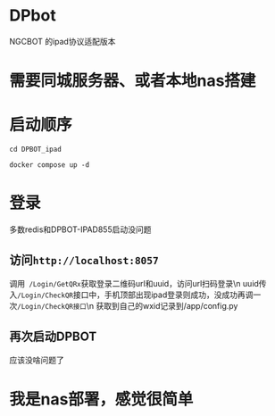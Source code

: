 # DPbot
NGCBOT 的ipad协议适配版本

# 需要同城服务器、或者本地nas搭建

# 启动顺序

`cd DPBOT_ipad` 

`docker compose up -d`

# 登录
多数redis和DPBOT-IPAD855启动没问题

## 访问`http://localhost:8057`
调用` /Login/GetQRx`获取登录二维码url和uuid，访问url扫码登录\n
uuid传入`/Login/CheckQR`接口中，手机顶部出现ipad登录则成功，没成功再调一次`/Login/CheckQR接口`\n
获取到自己的wxid记录到/app/config.py

## 再次启动DPBOT
应该没啥问题了


# 我是nas部署，感觉很简单


